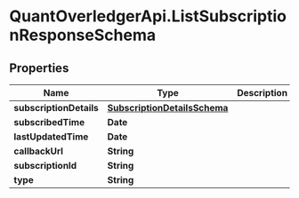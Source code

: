 # QuantOverledgerApi.ListSubscriptionResponseSchema

## Properties

Name | Type | Description | Notes
------------ | ------------- | ------------- | -------------
**subscriptionDetails** | [**SubscriptionDetailsSchema**](SubscriptionDetailsSchema.md) |  | [optional] 
**subscribedTime** | **Date** |  | [optional] 
**lastUpdatedTime** | **Date** |  | [optional] 
**callbackUrl** | **String** |  | [optional] 
**subscriptionId** | **String** |  | [optional] 
**type** | **String** |  | [optional] 



